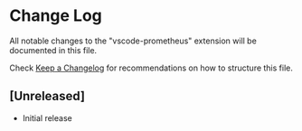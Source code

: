 # Change Log

All notable changes to the "vscode-prometheus" extension will be documented in this file.

Check [Keep a Changelog](http://keepachangelog.com/) for recommendations on how to structure this file.

## [Unreleased]

- Initial release
